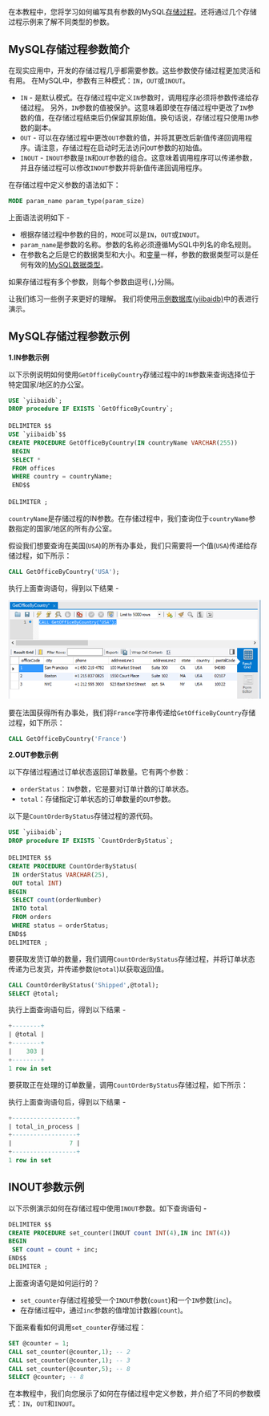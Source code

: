 在本教程中，您将学习如何编写具有参数的MySQL[存储过程](http://www.yiibai.com/mysql/stored-procedure.html)。还将通过几个存储过程示例来了解不同类型的参数。

## MySQL存储过程参数简介

在现实应用中，开发的存储过程几乎都需要参数。这些参数使存储过程更加灵活和有用。 在MySQL中，参数有三种模式：`IN`，`OUT`或`INOUT`。

- `IN` - 是默认模式。在存储过程中定义`IN`参数时，调用程序必须将参数传递给存储过程。 另外，`IN`参数的值被保护。这意味着即使在存储过程中更改了`IN`参数的值，在存储过程结束后仍保留其原始值。换句话说，存储过程只使用`IN`参数的副本。
- `OUT` - 可以在存储过程中更改`OUT`参数的值，并将其更改后新值传递回调用程序。请注意，存储过程在启动时无法访问`OUT`参数的初始值。
- `INOUT` - `INOUT`参数是`IN`和`OUT`参数的组合。这意味着调用程序可以传递参数，并且存储过程可以修改`INOUT`参数并将新值传递回调用程序。

在存储过程中定义参数的语法如下：

```sql
MODE param_name param_type(param_size)
```

上面语法说明如下 -

- 根据存储过程中参数的目的，`MODE`可以是`IN`，`OUT`或`INOUT`。
- `param_name`是参数的名称。参数的名称必须遵循MySQL中列名的命名规则。
- 在参数名之后是它的数据类型和大小。和[变量](http://www.yiibai.com/variables-in-stored-procedures.html)一样，参数的数据类型可以是任何有效的[MySQL数据类型](http://www.yiibai.com/mysql/data-types.html)。

如果存储过程有多个参数，则每个参数由逗号(`,`)分隔。

让我们练习一些例子来更好的理解。 我们将使用[示例数据库(yiibaidb)](http://www.yiibai.com/mysql/sample-database.html)中的表进行演示。

## MySQL存储过程参数示例

**1.IN参数示例**

以下示例说明如何使用`GetOfficeByCountry`存储过程中的`IN`参数来查询选择位于特定国家/地区的办公室。

```sql
USE `yiibaidb`;
DROP procedure IF EXISTS `GetOfficeByCountry`;

DELIMITER $$
USE `yiibaidb`$$
CREATE PROCEDURE GetOfficeByCountry(IN countryName VARCHAR(255))
 BEGIN
 SELECT * 
 FROM offices
 WHERE country = countryName;
 END$$

DELIMITER ;
```

`countryName`是存储过程的IN参数。在存储过程中，我们查询位于`countryName`参数指定的国家/地区的所有办公室。

假设我们想要查询在美国(`USA`)的所有办事处，我们只需要将一个值(`USA`)传递给存储过程，如下所示：

```sql
CALL GetOfficeByCountry('USA');
```

执行上面查询语句，得到以下结果 -

![img](../images/259140810_85981.png)

要在法国获得所有办事处，我们将`France`字符串传递给`GetOfficeByCountry`存储过程，如下所示：

```sql
CALL GetOfficeByCountry('France')
```

**2.OUT参数示例**

以下存储过程通过订单状态返回订单数量。它有两个参数：

- `orderStatus`：`IN`参数，它是要对订单计数的订单状态。
- `total`：存储指定订单状态的订单数量的`OUT`参数。

以下是`CountOrderByStatus`存储过程的源代码。

```sql
USE `yiibaidb`;
DROP procedure IF EXISTS `CountOrderByStatus`;

DELIMITER $$
CREATE PROCEDURE CountOrderByStatus(
 IN orderStatus VARCHAR(25),
 OUT total INT)
BEGIN
 SELECT count(orderNumber)
 INTO total
 FROM orders
 WHERE status = orderStatus;
END$$
DELIMITER ;
```

要获取发货订单的数量，我们调用`CountOrderByStatus`存储过程，并将订单状态传递为已发货，并传递参数(`@total`)以获取返回值。

```sql
CALL CountOrderByStatus('Shipped',@total);
SELECT @total;
```

执行上面查询语句后，得到以下结果 -

```sql
+--------+
| @total |
+--------+
|    303 |
+--------+
1 row in set
```

要获取正在处理的订单数量，调用`CountOrderByStatus`存储过程，如下所示：

执行上面查询语句后，得到以下结果 -

```sql
+------------------+
| total_in_process |
+------------------+
|                7 |
+------------------+
1 row in set
```

## INOUT参数示例

以下示例演示如何在存储过程中使用`INOUT`参数。如下查询语句 -

```sql
DELIMITER $$
CREATE PROCEDURE set_counter(INOUT count INT(4),IN inc INT(4))
BEGIN
 SET count = count + inc;
END$$
DELIMITER ;
```

上面查询语句是如何运行的？

- `set_counter`存储过程接受一个`INOUT`参数(`count`)和一个`IN`参数(`inc`)。
- 在存储过程中，通过`inc`参数的值增加计数器(`count`)。

下面来看看如何调用`set_counter`存储过程：

```sql
SET @counter = 1;
CALL set_counter(@counter,1); -- 2
CALL set_counter(@counter,1); -- 3
CALL set_counter(@counter,5); -- 8
SELECT @counter; -- 8
```

在本教程中，我们向您展示了如何在存储过程中定义参数，并介绍了不同的参数模式：`IN`，`OUT`和`INOUT`。